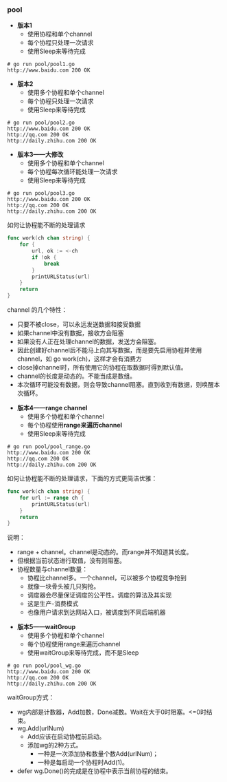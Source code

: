 ### pool



* **版本1** 
  * 使用协程和单个channel
  * 每个协程只处理一次请求
  * 使用Sleep来等待完成

```shell
# go run pool/pool1.go
http://www.baidu.com 200 OK

```


* **版本2** 
  * 使用多个协程和单个channel
  * 每个协程只处理一次请求
  * 使用Sleep来等待完成

```shell
# go run pool/pool2.go
http://www.baidu.com 200 OK
http://qq.com 200 OK
http://daily.zhihu.com 200 OK
```



* **版本3——大修改**  
  * 使用多个协程和单个channel
  * 每个协程每次循环能处理一次请求
  * 使用Sleep来等待完成

```shell
# go run pool/pool3.go
http://www.baidu.com 200 OK
http://qq.com 200 OK
http://daily.zhihu.com 200 OK
```

如何让协程能不断的处理请求

```go
func work(ch chan string) {
	for {
		url, ok := <-ch
		if !ok {
			break
		}
		printURLStatus(url)
	}
	return
}
```

channel 的几个特性：

* 只要不被close，可以永远发送数据和接受数据
* 如果channel中没有数据，接收方会阻塞
* 如果没有人正在处理channel的数据，发送方会阻塞。
* 因此创建好channel后不能马上向其写数据，而是要先启用协程并使用channel，如 go work(ch)，这样才会有消费方
* close掉channel时，所有使用它的协程在取数据时得到默认值。
* channel的长度是动态的。不能当成是数组。
* 本次循环可能没有数据，则会导致channel阻塞。直到收到有数据，则唤醒本次循环。



- **版本4——range channel** 
  - 使用多个协程和单个channel
  - 每个协程使用**range来遍历channel**
  - 使用Sleep来等待完成

```shell
# go run pool/pool_range.go
http://www.baidu.com 200 OK
http://qq.com 200 OK
http://daily.zhihu.com 200 OK
```

如何让协程能不断的处理请求，下面的方式更简洁优雅：

```go
func work(ch chan string) {
	for url := range ch {
		printURLStatus(url)
	}
	return
}
```

说明：

* range + channel。channel是动态的。而range并不知道其长度。
* 但根据当前状态进行取值，没有则阻塞。
* 协程数量与channel数量：
  * 协程比channel多。一个channel，可以被多个协程竞争抢到
  * 就像一块骨头被几只狗抢。
  * 调度器会尽量保证调度的公平性。调度的算法及其实现
  * 这是生产-消费模式
  * 也像用户请求到达网站入口，被调度到不同后端机器





- **版本5——waitGroup** 
  - 使用多个协程和单个channel
  - 每个协程使用range来遍历channel
  - 使用waitGroup来等待完成，而不是Sleep

```shell
# go run pool/pool_wg.go
http://www.baidu.com 200 OK
http://qq.com 200 OK
http://daily.zhihu.com 200 OK
```

waitGroup方式：

* wg内部是计数器，Add加数，Done减数。Wait在大于0时阻塞。<=0时结束。
* wg.Add(urlNum)
  * Add应该在启动协程前启动。
  * 添加wg的2种方式。
    * 一种是一次添加协和数量个数Add(urlNum)；
    * 一种是每启动一个协程时Add(1)。
* defer wg.Done()的完成是在协程中表示当前协程的结束。

